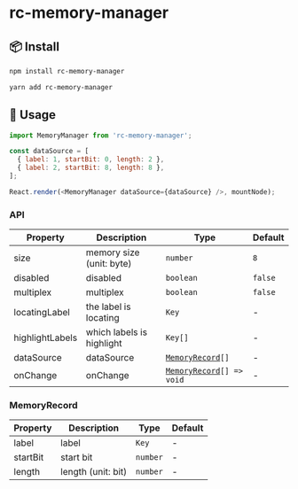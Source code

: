 # rc-memory-manager

## 📦 Install

```bash
npm install rc-memory-manager
```

```bash
yarn add rc-memory-manager
```

## 🔨 Usage

```js
import MemoryManager from 'rc-memory-manager';

const dataSource = [
  { label: 1, startBit: 0, length: 2 },
  { label: 2, startBit: 8, length: 8 },
];

React.render(<MemoryManager dataSource={dataSource} />, mountNode);
```

### API

| Property | Description | Type | Default |
| --- | --- | --- | --- |
| size | memory size (unit: byte) | `number` | `8` |
| disabled | disabled | `boolean` | `false` |
| multiplex | multiplex | `boolean` | `false` |
| locatingLabel | the label is locating | `Key` | - |
| highlightLabels | which labels is highlight | `Key[]` | - |
| dataSource | dataSource | [`MemoryRecord`](#MemoryRecord)`[]` | - |
| onChange | onChange | [`MemoryRecord`](#MemoryRecord)`[] => void` | - |

### MemoryRecord

| Property | Description        | Type     | Default |
| -------- | ------------------ | -------- | ------- |
| label    | label              | `Key`    | -       |
| startBit | start bit          | `number` | -       |
| length   | length (unit: bit) | `number` | -       |
